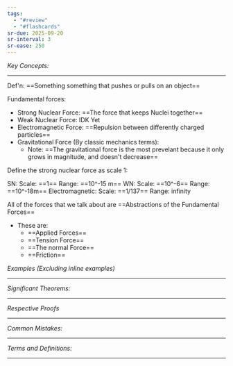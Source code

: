 ```yaml
---
tags:
  - "#review"
  - "#flashcards"
sr-due: 2025-09-20
sr-interval: 3
sr-ease: 250
---
```

*Key Concepts:*
___

Def'n: ==Something something that pushes or pulls on an object==

Fundamental forces:
- Strong Nuclear Force: ==The force that keeps Nuclei together==
- Weak Nuclear Force: IDK Yet
- Electromagnetic Force: ==Repulsion between differently charged particles==
- Gravitational Force (By classic mechanics terms): 
	- Note: ==The gravitational force is the most prevelant because it only grows in magnitude, and doesn't decrease==

Define the strong nuclear force as scale 1:

SN: Scale: ==1== Range: ==10^-15 m==
WN: Scale: ==10^-6== Range: ==10^-18m==
Electromagnetic: Scale: ==1/137== Range: infinity

All of the forces that we talk about are ==Abstractions of the Fundamental Forces==
- These are:
	- ==Applied Forces==
	- ==Tension Force==
	- ==The normal Force==
	- ==Friction==


*Examples (Excluding inline examples)* 
___

*Significant Theorems:*
___

*Respective Proofs*
___

*Common Mistakes:*
___

*Terms and Definitions:*
___
		
